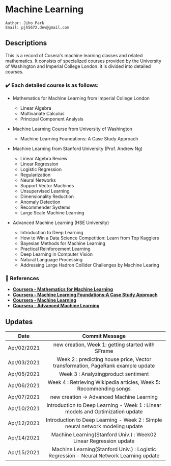 # Machine Learning
````
Author: Jiho Park
Email: pjh5672.dev@gmail.com
````

## Descriptions
This is a record of Cosera's machine learning classes and related mathematics. It consists of specialized courses provided by the University of Washington and Imperial College London. it is divided into detailed courses.   
  
### ✔️ Each detailed course is as follows:   
- Mathematics for Machine Learning from Imperial College London     
    - Linear Algebra
    - Multivariate Calculus
    - Principal Component Analysis  

- Machine Learning Course from University of Washington   
    - Machine Learning Foundations: A Case Study Approach

- Machine Learning from Stanford University (Prof. Andrew Ng)  
    - Linear Algebra Review
    - Linear Regression 
    - Logistic Regression
    - Regularization
    - Neural Networks
    - Support Vector Machines
    - Unsupervised Learning
    - Dimensionality Reduction
    - Anomaly Detection
    - Recommender Systems
    - Large Scale Machine Learning

- Advanced Machine Learning (HSE University)
    - Introduction to Deep Learning
    - How to Win a Data Science Competition: Learn from Top Kagglers
    - Bayesian Methods for Machine Learning
    - Practical Reinforcement Learning
    - Deep Learning in Computer Vision
    - Natural Language Processing
    - Addressing Large Hadron Collider Challenges by Machine Learing


### :memo: References
- **[Coursera - Mathematics for Machine Learning](https://www.coursera.org/specializations/mathematics-machine-learning?)**  
- **[Coursera - Machine Learning Foundations:A Case Study Approach](https://www.coursera.org/learn/ml-foundations?specialization=machine-learning)**    
- **[Coursera - Machine Learning](https://www.coursera.org/learn/machine-learning)**   
- **[Coursera - Advanced Machine Learning](https://www.coursera.org/specializations/aml)**     


## Updates
| Date | Commit Message |
|:----:|:----:|
| Apr/02/2021 | new creation, Week 1: getting started with SFrame |
| Apr/03/2021 | Week 2 : predicting house price, Vector transformation, PageRank example update |
| Apr/05/2021 | Week 3 : Analyzingproduct sentiment | 
| Apr/06/2021 | Week 4 : Retrieving Wikipedia articles, Week 5: Recommending songs | 
| Apr/07/2021 | new creation -> Advanced Machine Learning | 
| Apr/10/2021 | Introduction to Deep Learning - Week 1 : Linear models and Optimization update | 
| Apr/12/2021 | Introduction to Deep Learning - Week 2 : Simple neural network modeling update | 
| Apr/14/2021 | Machine Learning(Stanford Univ.) : Week02 Linear Regression update |
| Apr/15/2021 | Machine Learning(Stanford Univ.) : Logistic Regression - Neural Network Learning update |
